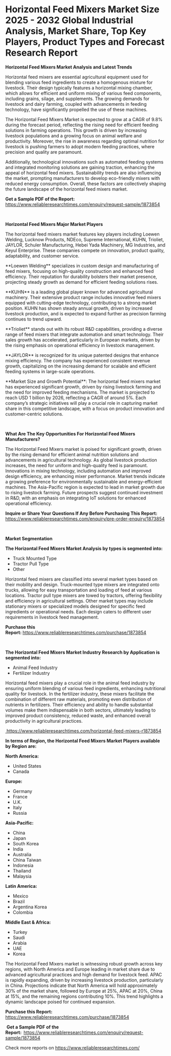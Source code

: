 <p><h1>Horizontal Feed Mixers Market Size 2025 - 2032 Global Industrial Analysis, Market Share, Top Key Players, Product Types and Forecast Research Report</h1></p><p><strong>Horizontal Feed Mixers Market Analysis and Latest Trends</strong></p>
<p><p>Horizontal feed mixers are essential agricultural equipment used for blending various feed ingredients to create a homogenous mixture for livestock. Their design typically features a horizontal mixing chamber, which allows for efficient and uniform mixing of various feed components, including grains, silage, and supplements. The growing demands for livestock and dairy farming, coupled with advancements in feeding technology, have significantly propelled the use of these machines.</p><p>The Horizontal Feed Mixers Market is expected to grow at a CAGR of 9.8% during the forecast period, reflecting the rising need for efficient feeding solutions in farming operations. This growth is driven by increasing livestock populations and a growing focus on animal welfare and productivity. Moreover, the rise in awareness regarding optimal nutrition for livestock is pushing farmers to adopt modern feeding practices, where precision and quality are paramount.</p><p>Additionally, technological innovations such as automated feeding systems and integrated monitoring solutions are gaining traction, enhancing the appeal of horizontal feed mixers. Sustainability trends are also influencing the market, prompting manufacturers to develop eco-friendly mixers with reduced energy consumption. Overall, these factors are collectively shaping the future landscape of the horizontal feed mixers market.</p></p>
<p><strong>Get a Sample PDF of the Report:&nbsp;</strong> <a href="https://www.reliableresearchtimes.com/enquiry/request-sample/1873854?utm_campaign=3252&utm_medium=2&utm_source=Github&utm_content=ia&utm_term=08042025&utm_id=horizontal-feed-mixers">https://www.reliableresearchtimes.com/enquiry/request-sample/1873854</a></p>
<p>&nbsp;</p>
<p><strong>Horizontal Feed Mixers Major Market Players</strong></p>
<p><p>The horizontal feed mixers market features key players including Loewen Welding, Lucknow Products, NDEco, Supreme International, KUHN, Trioliet, JAYLOR, Schuler Manufacturing, Hebei Yada Machinery, MG Industries, and Keyul Enterprise. These companies compete on innovation, product quality, adaptability, and customer service.</p><p>**Loewen Welding** specializes in custom design and manufacturing of feed mixers, focusing on high-quality construction and enhanced feed efficiency. Their reputation for durability bolsters their market presence, projecting steady growth as demand for efficient feeding solutions rises.</p><p>**KUHN** is a leading global player known for advanced agricultural machinery. Their extensive product range includes innovative feed mixers equipped with cutting-edge technology, contributing to a strong market position. KUHN has shown steady annual growth, driven by increased livestock production, and is expected to expand further as precision farming continues to trend upward.</p><p>**Trioliet** stands out with its robust R&D capabilities, providing a diverse range of feed mixers that integrate automation and smart technology. Their sales growth has accelerated, particularly in European markets, driven by the rising emphasis on operational efficiency in livestock management.</p><p>**JAYLOR** is recognized for its unique patented designs that enhance mixing efficiency. The company has experienced consistent revenue growth, capitalizing on the increasing demand for scalable and efficient feeding systems in large-scale operations.</p><p>**Market Size and Growth Potential**: The horizontal feed mixers market has experienced significant growth, driven by rising livestock farming and the need for improved feeding mechanisms. The market is projected to reach USD 1 billion by 2026, reflecting a CAGR of around 5%. Each company’s strategic initiatives will play a crucial role in capturing market share in this competitive landscape, with a focus on product innovation and customer-centric solutions.</p></p>
<p>&nbsp;</p>
<p><strong>What Are The Key Opportunities For Horizontal Feed Mixers Manufacturers?</strong></p>
<p><p>The Horizontal Feed Mixers market is poised for significant growth, driven by the rising demand for efficient animal nutrition solutions and advancements in agricultural technology. As global livestock production increases, the need for uniform and high-quality feed is paramount. Innovations in mixing technology, including automation and improved design efficiency, are enhancing mixer performance. Market trends indicate a growing preference for environmentally sustainable and energy-efficient machines. The Asia-Pacific region is expected to lead in market growth due to rising livestock farming. Future prospects suggest continued investment in R&D, with an emphasis on integrating IoT solutions for enhanced operational efficiency.</p></p>
<p><strong>Inquire or Share Your Questions If Any Before Purchasing This Report:</strong> <a href="https://www.reliableresearchtimes.com/enquiry/pre-order-enquiry/1873854?utm_campaign=3252&utm_medium=2&utm_source=Github&utm_content=ia&utm_term=08042025&utm_id=horizontal-feed-mixers">https://www.reliableresearchtimes.com/enquiry/pre-order-enquiry/1873854</a></p>
<p>&nbsp;</p>
<p><strong>Market Segmentation</strong></p>
<p><strong>The Horizontal Feed Mixers Market Analysis by types is segmented into:</strong></p>
<p><ul><li>Truck Mounted Type</li><li>Tractor Pull Type</li><li>Other</li></ul></p>
<p><p>Horizontal feed mixers are classified into several market types based on their mobility and design. Truck-mounted type mixers are integrated onto trucks, allowing for easy transportation and loading of feed at various locations. Tractor pull type mixers are towed by tractors, offering flexibility and efficiency in agricultural settings. Other market types may include stationary mixers or specialized models designed for specific feed ingredients or operational needs. Each design caters to different user requirements in livestock feed management.</p></p>
<p><strong>Purchase this Report:&nbsp;</strong><a href="https://www.reliableresearchtimes.com/purchase/1873854?utm_campaign=3252&utm_medium=2&utm_source=Github&utm_content=ia&utm_term=08042025&utm_id=horizontal-feed-mixers">https://www.reliableresearchtimes.com/purchase/1873854</a></p>
<p>&nbsp;</p>
<p><strong>The Horizontal Feed Mixers Market Industry Research by Application is segmented into:</strong></p>
<p><ul><li>Animal Feed Industry</li><li>Fertilizer Industry</li></ul></p>
<p><p>Horizontal feed mixers play a crucial role in the animal feed industry by ensuring uniform blending of various feed ingredients, enhancing nutritional quality for livestock. In the fertilizer industry, these mixers facilitate the combination of different raw materials, promoting even distribution of nutrients in fertilizers. Their efficiency and ability to handle substantial volumes make them indispensable in both sectors, ultimately leading to improved product consistency, reduced waste, and enhanced overall productivity in agricultural practices.</p></p>
<p><a href="https://www.reliableresearchtimes.com/horizontal-feed-mixers-r1873854?utm_campaign=3252&utm_medium=2&utm_source=Github&utm_content=ia&utm_term=08042025&utm_id=horizontal-feed-mixers">&nbsp;https://www.reliableresearchtimes.com/horizontal-feed-mixers-r1873854</a></p>
<p><strong>In terms of Region, the Horizontal Feed Mixers Market Players available by Region are:</strong></p>
<p>
    <p> <strong> North America: </strong>
        <ul>
            <li>United States</li>
            <li>Canada</li>
        </ul>
        </p> 
    <p> <strong> Europe: </strong>
        <ul>
            <li>Germany</li>
            <li>France</li>
            <li>U.K.</li>
            <li>Italy</li>
            <li>Russia</li>
        </ul>
        </p> 
    <p> <strong> Asia-Pacific: </strong>
        <ul>
            <li>China</li>
            <li>Japan</li>
            <li>South Korea</li>
            <li>India</li>
            <li>Australia</li>
            <li>China Taiwan</li>
            <li>Indonesia</li>
            <li>Thailand</li>
            <li>Malaysia</li>
        </ul>
        </p> 
    <p> <strong> Latin America: </strong>
        <ul>
            <li>Mexico</li>
            <li>Brazil</li>
            <li>Argentina Korea</li>
            <li>Colombia</li>
        </ul>
        </p> 
    <p> <strong> Middle East & Africa: </strong>
        <ul>
            <li>Turkey</li>
            <li>Saudi</li>
            <li>Arabia</li>
            <li>UAE</li>
            <li>Korea</li>
        </ul>
    </p>
    </p>
<p><p>The Horizontal Feed Mixers market is witnessing robust growth across key regions, with North America and Europe leading in market share due to advanced agricultural practices and high demand for livestock feed. APAC is rapidly expanding, driven by increasing livestock production, particularly in China. Projections indicate that North America will hold approximately 30% of the market share, followed by Europe at 25%, APAC at 20%, China at 15%, and the remaining regions contributing 10%. This trend highlights a dynamic landscape poised for continued expansion.</p></p>
<p><strong>Purchase this Report: </strong><a href="https://www.reliableresearchtimes.com/purchase/1873854?utm_campaign=3252&utm_medium=2&utm_source=Github&utm_content=ia&utm_term=08042025&utm_id=horizontal-feed-mixers">https://www.reliableresearchtimes.com/purchase/1873854</a></p>
<p>&nbsp;<strong>Get a Sample PDF of the Report:&nbsp;&nbsp;</strong><a href="https://www.reliableresearchtimes.com/enquiry/request-sample/1873854?utm_campaign=3252&utm_medium=2&utm_source=Github&utm_content=ia&utm_term=08042025&utm_id=horizontal-feed-mixers">https://www.reliableresearchtimes.com/enquiry/request-sample/1873854</a></p>
<p><strong></strong></p>
<p>Check more reports on <a href="https://www.reliableresearchtimes.com/?utm_campaign=3252&utm_medium=2&utm_source=Github&utm_content=ia&utm_term=08042025&utm_id=horizontal-feed-mixers">https://www.reliableresearchtimes.com/</a></p>